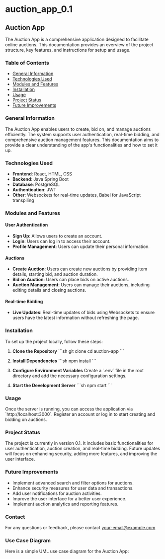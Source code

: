 ﻿# auction_app_0.1

## Auction App

The Auction App is a comprehensive application designed to facilitate online auctions. This documentation provides an overview of the project structure, key features, and instructions for setup and usage.

### Table of Contents

- [General Information](#general-information)
- [Technologies Used](#technologies-used)
- [Modules and Features](#modules-and-features)
- [Installation](#installation)
- [Usage](#usage)
- [Project Status](#project-status)
- [Future Improvements](#future-improvements)

### General Information

The Auction App enables users to create, bid on, and manage auctions efficiently. The system supports user authentication, real-time bidding, and comprehensive auction management features. This documentation aims to provide a clear understanding of the app's functionalities and how to set it up.

### Technologies Used

- **Frontend**: React, HTML, CSS
- **Backend**: Java Spring Boot
- **Database**: PostgreSQL
- **Authentication**: JWT
- **Other**: Websockets for real-time updates, Babel for JavaScript transpiling

### Modules and Features

#### User Authentication
- **Sign Up**: Allows users to create an account.
- **Login**: Users can log in to access their account.
- **Profile Management**: Users can update their personal information.

#### Auctions
- **Create Auction**: Users can create new auctions by providing item details, starting bid, and auction duration.
- **Bid on Auction**: Users can place bids on active auctions.
- **Auction Management**: Users can manage their auctions, including editing details and closing auctions.

#### Real-time Bidding
- **Live Updates**: Real-time updates of bids using Websockets to ensure users have the latest information without refreshing the page.

### Installation

To set up the project locally, follow these steps:

1. **Clone the Repository**
   \`\`\`sh
   git clone <repository-url>
   cd auction-app
   \`\`\`

2. **Install Dependencies**
   \`\`\`sh
   npm install
   \`\`\`

3. **Configure Environment Variables**
   Create a \`.env\` file in the root directory and add the necessary configuration settings.

4. **Start the Development Server**
   \`\`\`sh
   npm start
   \`\`\`

### Usage

Once the server is running, you can access the application via \`http://localhost:3000\`. Register an account or log in to start creating and bidding on auctions.

### Project Status

The project is currently in version 0.1. It includes basic functionalities for user authentication, auction creation, and real-time bidding. Future updates will focus on enhancing security, adding more features, and improving the user interface.

### Future Improvements

- Implement advanced search and filter options for auctions.
- Enhance security measures for user data and transactions.
- Add user notifications for auction activities.
- Improve the user interface for a better user experience.
- Implement auction analytics and reporting features.

### Contact

For any questions or feedback, please contact [your-email@example.com](mailto:your-email@example.com).

### Use Case Diagram

Here is a simple UML use case diagram for the Auction App:
